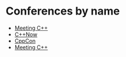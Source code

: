 # Conferences by name

* [Meeting C++](https://github.com/PatriotRossii/cpp-conferences/blob/master/conferences/by_name/accu.md)
* [C++Now](https://github.com/PatriotRossii/cpp-conferences/blob/master/conferences/by_name/cppnow.md)
* [CppCon](https://github.com/PatriotRossii/cpp-conferences/blob/master/conferences/by_name/cppcon.md)
* [Meeting C++](https://github.com/PatriotRossii/cpp-conferences/blob/master/conferences/by_name/meetingcpp.md)